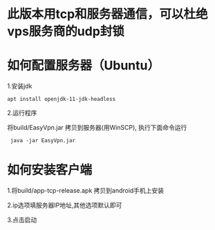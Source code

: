 # 此版本用tcp和服务器通信，可以杜绝vps服务商的udp封锁

# 如何配置服务器（Ubuntu）

1.安装jdk
```  
apt install openjdk-11-jdk-headless
```  
2.运行程序
 
 将build/EasyVpn.jar 拷贝到服务器(用WinSCP), 执行下面命令运行
```  
 java -jar EasyVpn.jar
```  

# 如何安装客户端

1.将build/app-tcp-release.apk 拷贝到android手机上安装

2.ip选项填服务器IP地址,其他选项默认即可

3.点击启动
